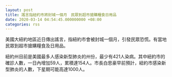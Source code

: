 ```yaml
---
layout: post
title: 謠言指紐約市將封城一個月　民眾到超市搶購糧食日用品
date: 2020-03-14 04:54:45.000000000 +08:00
categories: rss
---
```


美國大紐約地區近日傳出謠言，指紐約市會被封城一個月，引發民眾恐慌。有當地民眾到超市搶購糧食及日用品。

紐約州目前是美國最多人感染新型肺炎的州份，最少有421人染病。其中紐約市的確診人數，一日內增加59人，累積達154人。市長白思豪早前預計，紐約市感染新型肺炎的人數，下星期可能高達1000人。
